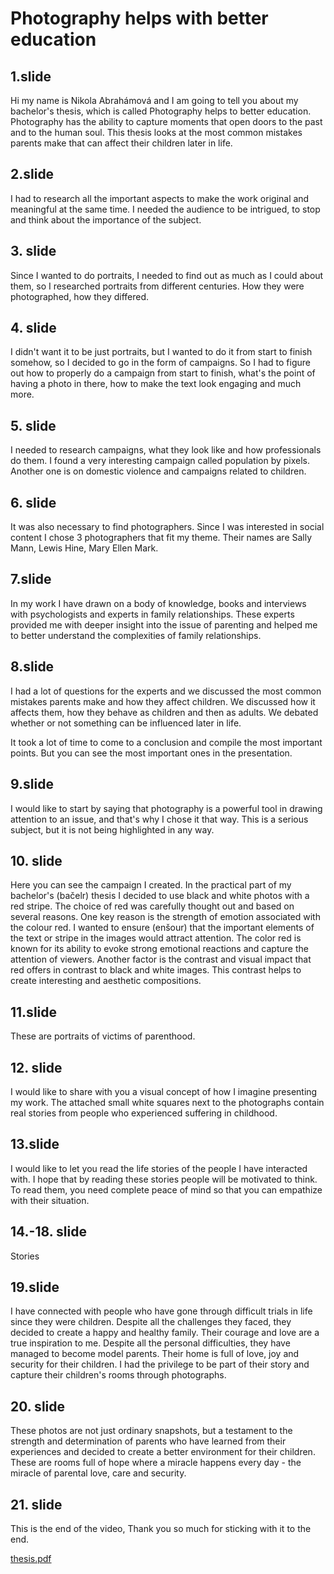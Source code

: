 # Photography helps with better education

## 1.slide
Hi my name is Nikola Abrahámová and I am going to tell you about my bachelor's thesis, which is called Photography helps to better education.
Photography has the ability to capture moments that open doors to the past and to the human soul. 
This thesis looks at the most common mistakes parents make that can affect their children later in life.

## 2.slide
I had to research all the important aspects to make the work original and meaningful at the same time. I needed the audience to be intrigued, to stop and think about the importance of the subject.

## 3. slide
Since I wanted to do portraits, I needed to find out as much as I could about them, so I researched portraits from different centuries. How they were photographed, how they differed.

## 4. slide
I didn't want it to be just portraits, but I wanted to do it from start to finish somehow, so I decided to go in the form of campaigns. So I had to figure out how to properly do a campaign from start to finish, what's the point of having a photo in there, how to make the text look engaging and much more.

## 5. slide
I needed to research campaigns, what they look like and how professionals do them. I found a very interesting campaign called population by pixels. Another one is on domestic violence and campaigns related to children.

## 6. slide
It was also necessary to find photographers. Since I was interested in social content I chose 3 photographers that fit my theme. Their names are Sally Mann, Lewis Hine, Mary Ellen Mark.

## 7.slide
In my work I have drawn on a body of knowledge, books and interviews with psychologists and experts in family relationships. These experts provided me with deeper insight into the issue  of parenting and helped me to better understand the complexities of family relationships.

## 8.slide
I had a lot of questions for the experts and we discussed the most common mistakes parents make and how they affect children. We discussed how it affects them, how they behave as children and then as adults. We debated whether or not something can be influenced later in life.

It took a lot of time to come to a conclusion and compile the most important points.
But you can see the most important ones in the presentation.

## 9.slide
I would like to start by saying that photography is a powerful tool in drawing attention to an issue, and that's why I chose it that way. This is a serious subject, but it is not being highlighted in any way.

## 10. slide
Here you can see the campaign I created. In the practical part of my bachelor's (bačelr)  thesis I decided to use black and white photos with a red stripe. The choice of red was carefully thought out and based on several reasons. 
One key reason is the strength of emotion associated with the colour red. I wanted to ensure (enšour) that the important elements of the text or stripe in the images would attract attention. The color red is known for its ability to evoke strong emotional reactions and capture the attention of viewers.
Another factor is the contrast and visual impact that red offers in contrast to black and white images. This contrast helps to create interesting and aesthetic compositions.

## 11.slide
These are portraits of victims of parenthood.

## 12. slide
I would like to share with you a visual concept of how I imagine presenting my work. The attached small white squares next to the photographs contain real stories from people who experienced suffering in childhood.

## 13.slide
I would like to let you read the life stories of the people I have interacted with. I hope that by reading these stories people will be motivated to think. To read them, you need complete peace of mind so that you can empathize with their situation.

## 14.-18. slide 
Stories

## 19.slide
I have connected with people who have gone through difficult trials in life since they were children. Despite all the challenges they faced, they decided to create a happy and healthy family. Their courage and love are a true inspiration to me.
Despite all the personal difficulties, they have managed to become model parents. Their home is full of love, joy and security for their children. I had the privilege to be part of their story and capture their children's rooms through photographs.

## 20. slide
These photos are not just ordinary snapshots, but a testament to the strength and determination of parents who have learned from their experiences and decided to create a better environment for their children. These are rooms full of hope where a miracle happens every day - the miracle  of parental love, care and security.

## 21. slide
This is the end of the video, Thank you so much for sticking with it to the end.

[thesis.pdf](https://github.com/nikyabrahamova/Thesis/files/15224316/thesis.pdf)











